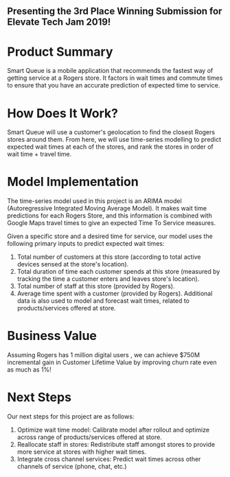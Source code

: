 ## Presenting the 3rd Place Winning Submission for Elevate Tech Jam 2019!

# Product Summary
Smart Queue is a mobile application that recommends the fastest way of getting service at a Rogers store. It factors in wait times and commute times to ensure that you have an accurate prediction of expected time to service.

# How Does It Work?
Smart Queue will use a customer's geolocation to find the closest Rogers stores around them. From here, we will use time-series modelling to predict expected wait times at each of the stores, and rank the stores in order of wait time + travel time.

# Model Implementation
The time-series model used in this project is an ARIMA model (Autoregressive Integrated Moving Average Model). It makes wait time predictions for each Rogers Store, and this information is combined with Google Maps travel times to give an expected Time To Service measures. 

Given a specific store and a desired time for service, our model uses the following primary inputs to predict expected wait times:
  1) Total number of customers at this store (according to total active devices sensed at the store's location).
  2) Total duration of time each customer spends at this store (measured by tracking the time a customer enters and leaves store's location).
  3) Total number of staff at this store (provided by Rogers).
  4) Average time spent with a customer (provided by Rogers).
Additional data is also used to model and forecast wait times, related to products/services offered at store.

# Business Value
Assuming Rogers has 1 million digital users , we can achieve $750M incremental gain in Customer Lifetime Value by improving churn rate even as much as 1%!

# Next Steps
Our next steps for this project are as follows:
  1) Optimize wait time model: Calibrate model after rollout and optimize across range of products/services offered at store.
  2) Reallocate staff in stores: Redistribute staff amongst stores to provide more service at stores with higher wait times.
  3) Integrate cross channel services: Predict wait times across other channels of service (phone, chat, etc.)
  
